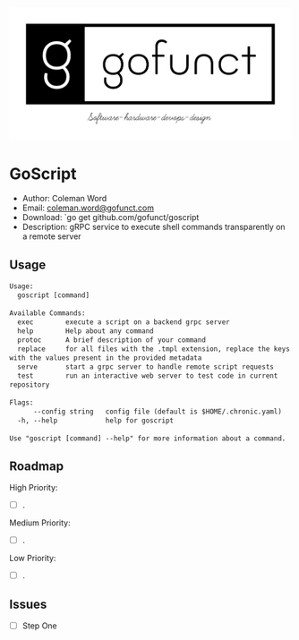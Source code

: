 ![](https://github.com/gofunct/common/blob/master/logo/dark_logo_transparent_background.png?raw=true)

# GoScript

* Author: Coleman Word 
* Email: coleman.word@gofunct.com
* Download: `go get github.com/gofunct/goscript
* Description: gRPC service to execute shell commands transparently on a remote server

## Usage
```text
Usage:
  goscript [command]

Available Commands:
  exec        execute a script on a backend grpc server
  help        Help about any command
  protoc      A brief description of your command
  replace     for all files with the .tmpl extension, replace the keys with the values present in the provided metadata
  serve       start a grpc server to handle remote script requests
  test        run an interactive web server to test code in current repository

Flags:
      --config string   config file (default is $HOME/.chronic.yaml)
  -h, --help            help for goscript

Use "goscript [command] --help" for more information about a command.

```

## Roadmap
High Priority:
 - [ ] .
 
Medium Priority:
 - [ ] .
 
Low Priority:
 - [ ] .


## Issues
- [ ] Step One
